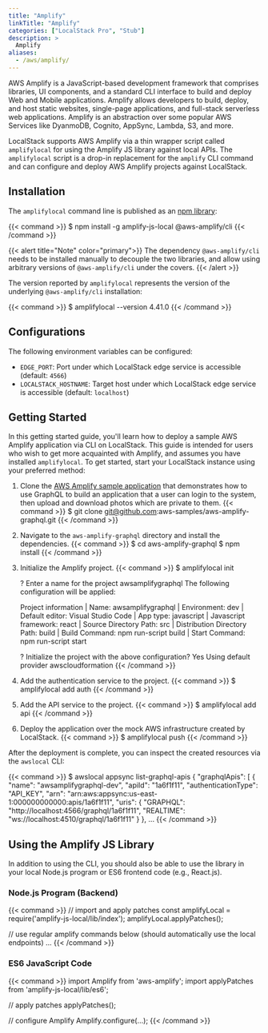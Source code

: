 ```yaml
---
title: "Amplify"
linkTitle: "Amplify"
categories: ["LocalStack Pro", "Stub"]
description: >
  Amplify
aliases:
  - /aws/amplify/
---
```


AWS Amplify is a JavaScript-based development framework that comprises libraries, UI components, and a standard CLI interface to build and deploy Web and Mobile applications. Amplify allows developers to build, deploy, and host static websites, single-page applications, and full-stack serverless web applications. Amplify is an abstraction over some popular AWS Services like DyanmoDB, Cognito, AppSync, Lambda, S3, and more.

LocalStack supports AWS Amplify via a thin wrapper script called `amplifylocal` for using the Amplify JS library against local APIs. The `amplifylocal` script is a drop-in replacement for the `amplify` CLI command and can configure and deploy AWS Amplify projects against LocalStack.

## Installation

The `amplifylocal` command line is published as an [npm library](https://www.npmjs.com/package/amplify-js-local):

{{< command >}}
$ npm install -g amplify-js-local @aws-amplify/cli
{{< /command >}}

{{< alert title="Note" color="primary">}}
The dependency `@aws-amplify/cli` needs to be installed manually to decouple the two libraries, and allow using arbitrary versions of `@aws-amplify/cli` under the covers.
{{< /alert >}}

The version reported by `amplifylocal` represents the version of the underlying `@aws-amplify/cli` installation:

{{< command >}}
$ amplifylocal --version
4.41.0
{{< /command >}}

## Configurations

The following environment variables can be configured:

* `EDGE_PORT`: Port under which LocalStack edge service is accessible (default: `4566`)
* `LOCALSTACK_HOSTNAME`: Target host under which LocalStack edge service is accessible (default: `localhost`)

## Getting Started

In this getting started guide, you'll learn how to deploy a sample AWS Amplify application via CLI on LocalStack. This guide is intended for users who wish to get more acquainted with Amplify, and assumes you have installed `amplifylocal`. To get started, start your LocalStack instance using your preferred method:

1. Clone the [AWS Amplify sample application](https://github.com/aws-samples/aws-amplify-graphql) that demonstrates how to use GraphQL to build an application that a user can login to the system, then upload and download photos which are private to them.
   {{< command >}}
   $ git clone git@github.com:aws-samples/aws-amplify-graphql.git
   {{< /command >}}

2. Navigate to the `aws-amplify-graphql` directory and install the dependencies.
   {{< command >}}
   $ cd aws-amplify-graphql
   $ npm install
   {{< /command >}}

3. Initialize the Amplify project.
   {{< command >}}
   $ amplifylocal init

   ? Enter a name for the project awsamplifygraphql
   The following configuration will be applied:

   Project information
   | Name: awsamplifygraphql
   | Environment: dev
   | Default editor: Visual Studio Code
   | App type: javascript
   | Javascript framework: react
   | Source Directory Path: src
   | Distribution Directory Path: build
   | Build Command: npm run-script build
   | Start Command: npm run-script start

   ? Initialize the project with the above configuration? Yes
   Using default provider  awscloudformation
   {{< /command >}}

4. Add the authentication service to the project.
   {{< command >}}
   $ amplifylocal add auth
   {{< /command >}}

5. Add the API service to the project.
   {{< command >}}
   $ amplifylocal add api
   {{< /command >}}

6. Deploy the application over the mock AWS infrastructure created by LocalStack.
   {{< command >}}
   $ amplifylocal push
   {{< /command >}}

After the deployment is complete, you can inspect the created resources via the `awslocal` CLI:

{{< command >}}
$ awslocal appsync list-graphql-apis
{
    "graphqlApis": [
        {
            "name": "awsamplifygraphql-dev",
            "apiId": "1a6f1f11",
            "authenticationType": "API_KEY",
            "arn": "arn:aws:appsync:us-east-1:000000000000:apis/1a6f1f11",
            "uris": {
                "GRAPHQL": "http://localhost:4566/graphql/1a6f1f11",
                "REALTIME": "ws://localhost:4510/graphql/1a6f1f11"
            }
        },
    ...
{{< /command >}}

## Using the Amplify JS Library

In addition to using the CLI, you should also be able to use the library in your local Node.js program or ES6 frontend code (e.g., React.js).

### Node.js Program (Backend)

{{< command >}}
// import and apply patches
const amplifyLocal = require('amplify-js-local/lib/index');
amplifyLocal.applyPatches();

// use regular amplify commands below (should automatically use the local endpoints)
...
{{< /command >}}

### ES6 JavaScript Code

{{< command >}}
import Amplify from 'aws-amplify';
import applyPatches from 'amplify-js-local/lib/es6';

// apply patches
applyPatches();

// configure Amplify
Amplify.configure(...);
{{< /command >}}
